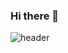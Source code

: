 ### Hi there 👋

![header](https://capsule-render.vercel.app/api?type=waving&color=auto&height=300&section=header&text=Welcome&fontSize=90)
